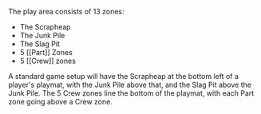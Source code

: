 The play area consists of 13 zones:
* The Scrapheap
* The Junk Pile
* The Slag Pit
* 5 [[Part]] Zones
* 5 [[Crew]] zones

A standard game setup will have the Scrapheap at the bottom left of a player's playmat, with the Junk Pile above that, and the Slag Pit above the Junk Pile.
The 5 Crew zones line the bottom of the playmat, with each Part zone going above a Crew zone.